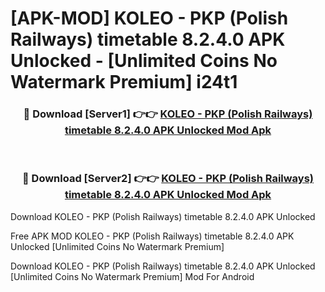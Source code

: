 # [APK-MOD] KOLEO - PKP (Polish Railways) timetable 8.2.4.0 APK Unlocked - [Unlimited Coins No Watermark Premium] i24t1



<div align="center">
<h3>🔴 Download [Server1] 👉👉 <a href="https://momento.my/?title=KOLEO_-_PKP_(Polish_Railways)_timetable_8.2.4.0_APK_Unlocked">KOLEO - PKP (Polish Railways) timetable 8.2.4.0 APK Unlocked Mod Apk</a></h3><br>

<h3>🔴 Download [Server2] 👉👉 <a href="https://momento.my/?title=KOLEO_-_PKP_(Polish_Railways)_timetable_8.2.4.0_APK_Unlocked">KOLEO - PKP (Polish Railways) timetable 8.2.4.0 APK Unlocked Mod Apk</a></h3>
</div>



Download KOLEO - PKP (Polish Railways) timetable 8.2.4.0 APK Unlocked 

Free APK MOD KOLEO - PKP (Polish Railways) timetable 8.2.4.0 APK Unlocked [Unlimited Coins No Watermark Premium]

Download KOLEO - PKP (Polish Railways) timetable 8.2.4.0 APK Unlocked [Unlimited Coins No Watermark Premium] Mod For Android
